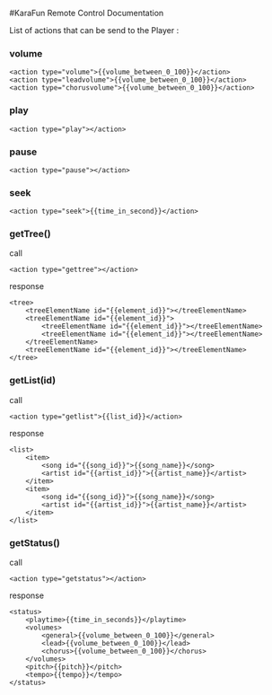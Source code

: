 #KaraFun Remote Control Documentation

List of actions that can be send to the Player : 

### volume

    <action type="volume">{{volume_between_0_100}}</action>
    <action type="leadvolume">{{volume_between_0_100}}</action>
    <action type="chorusvolume">{{volume_between_0_100}}</action>

### play
    
    <action type="play"></action>

### pause

    <action type="pause"></action>

### seek

    <action type="seek">{{time_in_second}}</action>


### getTree()

call

    <action type="gettree"></action>

response

    <tree>
        <treeElementName id="{{element_id}}"></treeElementName>
        <treeElementName id="{{element_id}}">
            <treeElementName id="{{element_id}}"></treeElementName>
            <treeElementName id="{{element_id}}"></treeElementName>
        </treeElementName>
        <treeElementName id="{{element_id}}"></treeElementName>
    </tree>

### getList(id)

call

    <action type="getlist">{{list_id}}</action>

response

    <list>
        <item>
            <song id="{{song_id}}">{{song_name}}</song>
            <artist id="{{artist_id}}">{{artist_name}}</artist>
        </item>
        <item>
            <song id="{{song_id}}">{{song_name}}</song>
            <artist id="{{artist_id}}">{{artist_name}}</artist>
        </item>
    </list>

### getStatus()

call

    <action type="getstatus"></action>

response

    <status>
        <playtime>{{time_in_seconds}}</playtime>
        <volumes>
            <general>{{volume_between_0_100}}</general>
            <lead>{{volume_between_0_100}}</lead>
            <chorus>{{volume_between_0_100}}</chorus>
        </volumes>
        <pitch>{{pitch}}</pitch>
        <tempo>{{tempo}}</tempo>
    </status>
